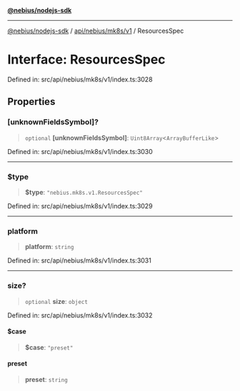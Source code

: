 [**@nebius/nodejs-sdk**](../../../../../README.md)

***

[@nebius/nodejs-sdk](../../../../../README.md) / [api/nebius/mk8s/v1](../README.md) / ResourcesSpec

# Interface: ResourcesSpec

Defined in: src/api/nebius/mk8s/v1/index.ts:3028

## Properties

### \[unknownFieldsSymbol\]?

> `optional` **\[unknownFieldsSymbol\]**: `Uint8Array`\<`ArrayBufferLike`\>

Defined in: src/api/nebius/mk8s/v1/index.ts:3030

***

### $type

> **$type**: `"nebius.mk8s.v1.ResourcesSpec"`

Defined in: src/api/nebius/mk8s/v1/index.ts:3029

***

### platform

> **platform**: `string`

Defined in: src/api/nebius/mk8s/v1/index.ts:3031

***

### size?

> `optional` **size**: `object`

Defined in: src/api/nebius/mk8s/v1/index.ts:3032

#### $case

> **$case**: `"preset"`

#### preset

> **preset**: `string`
